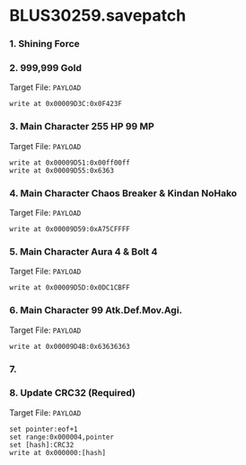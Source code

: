 # BLUS30259.savepatch

### 1. Shining Force
### 2. 999,999 Gold

Target File: `PAYLOAD`

```
write at 0x00009D3C:0x0F423F
```

### 3. Main Character 255 HP 99 MP

Target File: `PAYLOAD`

```
write at 0x00009D51:0x00ff00ff
write at 0x00009D55:0x6363
```

### 4. Main Character Chaos Breaker & Kindan NoHako

Target File: `PAYLOAD`

```
write at 0x00009D59:0xA75CFFFF
```

### 5. Main Character Aura 4 & Bolt 4

Target File: `PAYLOAD`

```
write at 0x00009D5D:0x0DC1CBFF
```

### 6. Main Character 99 Atk.Def.Mov.Agi.

Target File: `PAYLOAD`

```
write at 0x00009D4B:0x63636363
```

### 7. 
### 8. Update CRC32 (Required)

Target File: `PAYLOAD`

```
set pointer:eof+1
set range:0x000004,pointer
set [hash]:CRC32
write at 0x000000:[hash]
```

